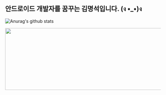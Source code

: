 ## 안드로이드 개발자를 꿈꾸는 김명석입니다. (ง •_•)ง


<!--
**cacaocoffee/cacaocoffee** is a ✨ _special_ ✨ repository because its `README.md` (this file) appears on your GitHub profile.
![Top Langs](https://github-readme-stats.vercel.app/api/top-langs/?username=cacaocoffee&layout=compact&theme=tokyonight)
Here are some ideas to get you started:

- 🔭 I’m currently working on ...
- 🌱 I’m currently learning ...
- 👯 I’m looking to collaborate on ...
- 🤔 I’m looking for help with ...
- 💬 Ask me about ...
- 📫 How to reach me: ...
- 😄 Pronouns: ...
- ⚡ Fun fact: ...
-->

![Anurag's github stats](https://github-readme-stats.vercel.app/api?username=cacaocoffee&show_icons=true&theme=tokyonight)  



<a href="https://github.com/devxb/gitanimals">
  <img
    src="https://render.gitanimals.org/lines/cacaocoffee?pet-id=643785087030142580"
    width="600"
    height="200"
  />
</a>
  
  
